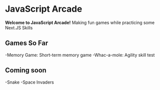 # JavaScript Arcade

**Welcome to JavaScript Arcade!**
Making fun games while practicing some Next.JS Skills

## Games So Far
  -Memory Game: Short-term memory game
  -Whac-a-mole: Agility skill test
  
## Coming soon
  -Snake
  -Space Invaders

